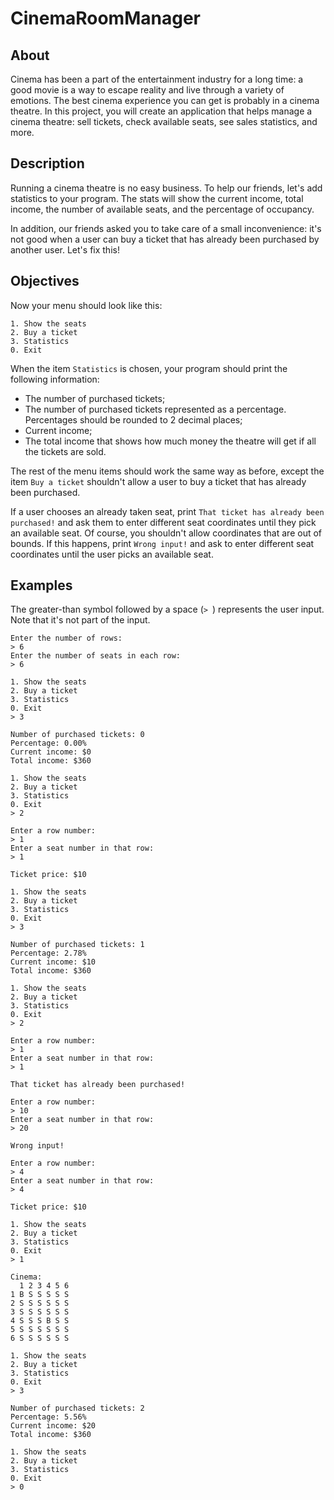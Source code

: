 # CinemaRoomManager
## About
Cinema has been a part of the entertainment industry for a long time: a good movie is a way to escape reality and live through a variety of emotions. The best cinema experience you can get is probably in a cinema theatre. In this project, you will create an application that helps manage a cinema theatre: sell tickets, check available seats, see sales statistics, and more.

<h2>Description</h2>

<p>Running a cinema theatre is no easy business. To help our friends, let's add statistics to your program. The stats will show the current income, total income, the number of available seats, and the percentage of occupancy. </p>

<p>In addition, our friends asked you to take care of a small inconvenience: it's not good when a user can buy a ticket that has already been purchased by another user. Let's fix this!</p>

<h2>Objectives</h2>

<p>Now your menu should look like this:</p>

<pre><code class="language-no-highlight">1. Show the seats
2. Buy a ticket
3. Statistics
0. Exit</code></pre>

<p>When the item <code class="java">Statistics</code> is chosen, your program should print the following information:</p>

<ul>
	<li>The number of purchased tickets;</li>
	<li>The number of purchased tickets represented as a percentage. Percentages should be rounded to 2 decimal places;</li>
	<li>Current income;</li>
	<li>The total income that shows how much money the theatre will get if all the tickets are sold.</li>
</ul>

<p>The rest of the menu items should work the same way as before, except the item <code class="java">Buy a ticket</code> shouldn't allow a user to buy a ticket that has already been purchased.</p>

<p>If a user chooses an already taken seat, print <code class="java">That ticket has already been purchased!</code> and ask them to enter different seat coordinates until they pick an available seat. Of course, you shouldn't allow coordinates that are out of bounds. If this happens, print <code class="java">Wrong input!</code> and ask to enter different seat coordinates until the user picks an available seat.</p>

<h2>Examples</h2>

<p>The greater-than symbol followed by a space (<code class="java">&gt; </code>) represents the user input. Note that it's not part of the input.</p>

<pre><code class="language-no-highlight">Enter the number of rows:
&gt; 6
Enter the number of seats in each row:
&gt; 6

1. Show the seats
2. Buy a ticket
3. Statistics
0. Exit
&gt; 3

Number of purchased tickets: 0
Percentage: 0.00%
Current income: $0
Total income: $360

1. Show the seats
2. Buy a ticket
3. Statistics
0. Exit
&gt; 2

Enter a row number:
&gt; 1
Enter a seat number in that row:
&gt; 1

Ticket price: $10

1. Show the seats
2. Buy a ticket
3. Statistics
0. Exit
&gt; 3

Number of purchased tickets: 1
Percentage: 2.78%
Current income: $10
Total income: $360

1. Show the seats
2. Buy a ticket
3. Statistics
0. Exit
&gt; 2

Enter a row number:
&gt; 1
Enter a seat number in that row:
&gt; 1

That ticket has already been purchased!

Enter a row number:
&gt; 10
Enter a seat number in that row:
&gt; 20

Wrong input!

Enter a row number:
&gt; 4
Enter a seat number in that row:
&gt; 4

Ticket price: $10

1. Show the seats
2. Buy a ticket
3. Statistics
0. Exit
&gt; 1

Cinema:
  1 2 3 4 5 6
1 B S S S S S
2 S S S S S S
3 S S S S S S
4 S S S B S S
5 S S S S S S
6 S S S S S S

1. Show the seats
2. Buy a ticket
3. Statistics
0. Exit
&gt; 3

Number of purchased tickets: 2
Percentage: 5.56%
Current income: $20
Total income: $360

1. Show the seats
2. Buy a ticket
3. Statistics
0. Exit
&gt; 0
</code></pre>
